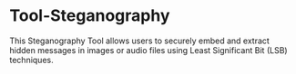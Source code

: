 # Tool-Steganography
 This Steganography Tool allows users to securely embed and extract hidden messages in images or audio files using Least Significant Bit (LSB) techniques. 
